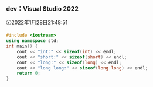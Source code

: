### dev：Visual Studio 2022
🕥2022年1月28日21:48:51
```C++
#include <iostream>
using namespace std;
int main() {
	cout << "int:" << sizeof(int) << endl;
	cout << "short:" << sizeof(short) << endl;
	cout << "long:" << sizeof(long) << endl;
	cout << "long long:" << sizeof(long long) << endl;
	return 0;
}
```
